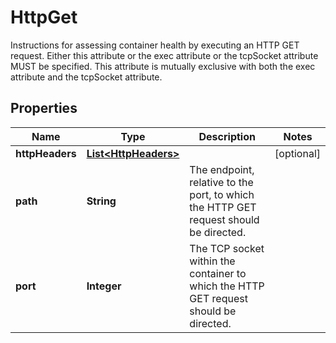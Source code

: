 

# HttpGet

Instructions for assessing container health by executing an HTTP GET request. Either this attribute or the exec attribute or the tcpSocket attribute MUST be specified. This attribute is mutually exclusive with both the exec attribute and the tcpSocket attribute.

## Properties

| Name | Type | Description | Notes |
|------------ | ------------- | ------------- | -------------|
|**httpHeaders** | [**List&lt;HttpHeaders&gt;**](HttpHeaders.md) |  |  [optional] |
|**path** | **String** | The endpoint, relative to the port, to which the HTTP GET request should be directed. |  |
|**port** | **Integer** | The TCP socket within the container to which the HTTP GET request should be directed. |  |



